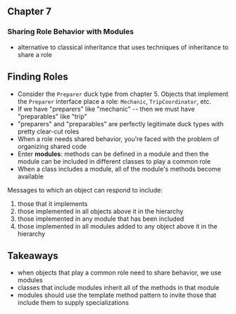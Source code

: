 ## Chapter 7
### Sharing Role Behavior with Modules
* alternative to classical inheritance that uses techniques of inheritance to share a role

## Finding Roles
* Consider the `Preparer` duck type from chapter 5. Objects that implement the `Preparer` interface place a role: `Mechanic`, `TripCoordinator`, etc.
* If we have "preparers" like "mechanic" -- then we must have "preparables" like "trip"
* "preparers" and "preparables" are perfectly legitimate duck types with pretty clear-cut roles
* When a role needs shared behavior, you're faced with the problem of organizing shared code
* Enter __modules__: methods can be defined in a module and then the module can be included in different classes to play a common role
* When a class includes a module, all of the module's methods become available

Messages to which an object can respond to include:
1. those that it implements
2. those implemented in all objects above it in the hierarchy
3. those implemented in any module that has been included
4. those implemented in all modules added to any object above it in the hierarchy

## Takeaways
* when objects that play a common role need to share behavior, we use modules
* classes that include modules inherit all of the methods in that module
* modules should use the template method pattern to invite those that include them to supply specializations

